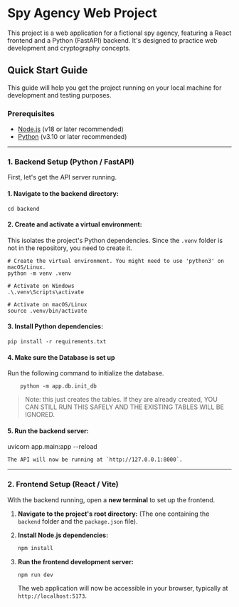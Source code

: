 # Spy Agency Web Project

This project is a web application for a fictional spy agency, featuring a React frontend and a Python (FastAPI) backend. It's designed to practice web development and cryptography concepts.

## Quick Start Guide

This guide will help you get the project running on your local machine for development and testing purposes.

### Prerequisites

- [Node.js](https://nodejs.org/) (v18 or later recommended)
- [Python](https://www.python.org/) (v3.10 or later recommended)

---

### 1. Backend Setup (Python / FastAPI)

First, let's get the API server running.

#### 1. **Navigate to the backend directory:**

    cd backend

#### 2. **Create and activate a virtual environment:**

This isolates the project's Python dependencies. Since the `.venv` folder is not in the repository, you need to create it.

    # Create the virtual environment. You might need to use 'python3' on macOS/Linux.
    python -m venv .venv

    # Activate on Windows
    .\.venv\Scripts\activate

    # Activate on macOS/Linux
    source .venv/bin/activate

#### 3. **Install Python dependencies:**

    pip install -r requirements.txt

#### 4. **Make sure the Database is set up**

Run the following command to initialize the database.

        python -m app.db.init_db

> Note: this just creates the tables. If they are already created, YOU CAN STILL RUN THIS SAFELY AND THE EXISTING TABLES WILL BE IGNORED.

#### 5. **Run the backend server:**

uvicorn app.main:app --reload

    The API will now be running at `http://127.0.0.1:8000`.

---

### 2. Frontend Setup (React / Vite)

With the backend running, open a **new terminal** to set up the frontend.

1.  **Navigate to the project's root directory:**
    (The one containing the `backend` folder and the `package.json` file).

2.  **Install Node.js dependencies:**

    ```bash
    npm install
    ```

3.  **Run the frontend development server:**
    ```bash
    npm run dev
    ```
    The web application will now be accessible in your browser, typically at `http://localhost:5173`.
